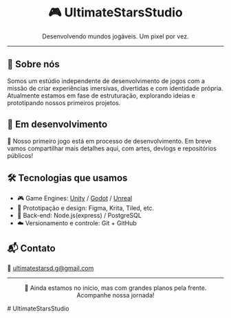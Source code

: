 <h1 align="center">🎮 UltimateStarsStudio</h1>
<p align="center">Desenvolvendo mundos jogáveis. Um pixel por vez.</p>

---

## 🧠 Sobre nós

Somos um estúdio independente de desenvolvimento de jogos com a missão de criar experiências imersivas, divertidas e com identidade própria. Atualmente estamos em fase de estruturação, explorando ideias e prototipando nossos primeiros projetos.

## 🚧 Em desenvolvimento

🎯 Nosso primeiro jogo está em processo de desenvolvimento. Em breve vamos compartilhar mais detalhes aqui, com artes, devlogs e repositórios públicos!

## 🛠️ Tecnologias que usamos

- 🎮 Game Engines: [Unity](https://unity.com/) / [Godot](https://godotengine.org/) / [Unreal](https://unrealengine.com/) 
- 🧪 Prototipação e design: Figma, Krita, Tiled, etc.
- 🧾 Back-end: Node.js(express) / PostgreSQL 
- ☁️ Versionamento e controle: Git + GitHub

## 📬 Contato

📧 ultimatestarsd.g@gmail.com



---

<p align="center">🚀 Ainda estamos no início, mas com grandes planos pela frente. Acompanhe nossa jornada!</p>
# UltimateStarsStudio
